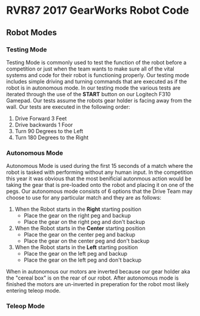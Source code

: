 # RVR87 2017 GearWorks Robot Code

## Robot Modes

### Testing Mode

Testing Mode is commonly used to test the function of the robot before a competition or just when the team wants to make sure all of the vital systems and code for their robot is functioning properly. Our testing mode includes simple driving and turning commands that are executed as if the robot is in autonomous mode. In our testing mode the various tests are iterated through the use of the **START** button on our Logitech F310 Gamepad. Our tests assume the robots gear holder is facing away from the wall. Our tests are executed in the following order:

1. Drive Forward 3 Feet
2. Drive backwards 1 Foor
3. Turn 90 Degrees to the Left
4. Turn 180 Degrees to the Right


### Autonomous Mode

Autonomous Mode is used during the first 15 seconds of a match where the robot is tasked with performing without any human input. In the competition this year it was obvious that the most benificial autonmous action would be taking the gear that is pre-loaded onto the robot and placing it on one of the pegs. Our autonomous mode consists of 6 options that the Drive Team may choose to use for any particular match and they are as follows:


1. When the Robot starts in the **Right** starting position
   * Place the gear on the right peg and backup
   * Place the gear on the right peg and don't backup
2. When the Robot starts in the **Center** starting position
   * Place the gear on the center peg and backup
   * Place the gear on the center peg and don't backup
3. When the Robot starts in the **Left** starting position
   * Place the gear on the left peg and backup
   * Place the gear on the left peg and don't backup
   
When in autonomous our motors are inverted because our gear holder aka the "cereal box" is on the rear of our robot. After autonomous mode is finished the motors are un-inverted in preperation for the robot most likely entering teleop mode.

### Teleop Mode
